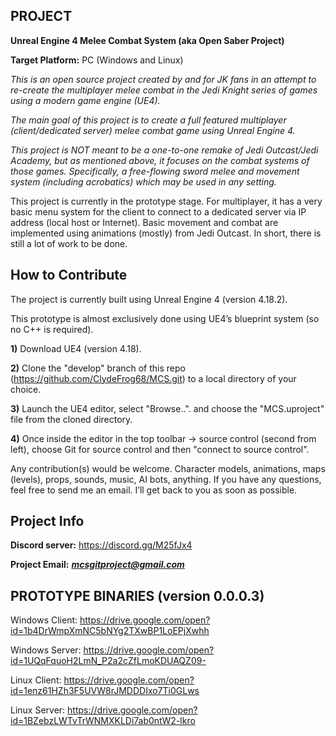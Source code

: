 
PROJECT
-
<b>Unreal Engine 4 Melee Combat System (aka Open Saber Project)</b>

<b>Target Platform:</b> PC (Windows and Linux)

<i>This is an open source project created by and for JK fans in an attempt to re-create the multiplayer melee combat in the Jedi Knight series of games using a modern game engine (UE4).</i>

<i>The main goal of this project is to create a full featured multiplayer (client/dedicated server) melee combat game using Unreal Engine 4.</i>

<i>This project is NOT meant to be a one-to-one remake of Jedi Outcast/Jedi Academy, but as mentioned above, it focuses on the combat systems of those games.  Specifically, a free-flowing sword melee and movement system (including acrobatics) which may be used in any setting.</i>

This project is currently in the prototype stage.  For multiplayer, it has a very basic menu system for the client to connect to a dedicated server via IP address (local host or Internet).  Basic movement and combat are implemented using animations (mostly) from Jedi Outcast.  In short, there is still a lot of work to be done.

How to Contribute
-
The project is currently built using Unreal Engine 4 (version 4.18.2).

This prototype is almost exclusively done using UE4’s blueprint system (so no C++ is required). 

<b>1)</b> Download UE4 (version 4.18).

<b>2)</b> Clone the "develop" branch of this repo (https://github.com/ClydeFrog68/MCS.git) to a local directory of your choice.

<b>3)</b> Launch the UE4 editor, select "Browse..". and choose the "MCS.uproject" file from the cloned directory.

<b>4)</b> Once inside the editor in the top toolbar -> source control (second from left), choose Git for source control and then "connect to source control".

Any contribution(s) would be welcome.  Character models, animations, maps (levels), props, sounds, music, AI bots, anything.  If you have any questions, feel free to send me an email.  I’ll get back to you as soon as possible.

Project Info
-
<b>Discord server:</b> https://discord.gg/M25fJx4

<b>Project Email:</b> <i><b>mcsgitproject@gmail.com</b></i>

PROTOTYPE BINARIES (version 0.0.0.3)
-
Windows Client: 
https://drive.google.com/open?id=1b4DrWmpXmNC5bNYg2TXwBP1LoEPjXwhh

Windows Server: 
https://drive.google.com/open?id=1UQqFquoH2LmN_P2a2cZfLmoKDUAQZ09-

Linux Client: 
https://drive.google.com/open?id=1enz61HZh3F5UVW8rJMDDDIxo7Ti0GLws

Linux Server: 
https://drive.google.com/open?id=1BZebzLWTvTrWNMXKLDi7ab0ntW2-lkro

